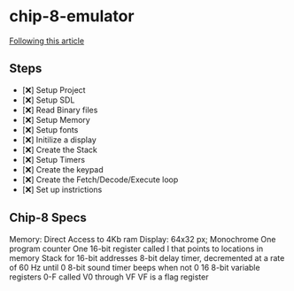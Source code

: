 # chip-8-emulator

[Following this article](https://tobiasvl.github.io/blog/write-a-chip-8-emulator/)

## Steps

- [❌] Setup Project
- [❌] Setup SDL
- [❌] Read Binary files
- [❌] Setup Memory
- [❌] Setup fonts
- [❌] Initilize a display
- [❌] Create the Stack
- [❌] Setup Timers
- [❌] Create the keypad
- [❌] Create the Fetch/Decode/Execute loop
- [❌] Set up instrictions

## Chip-8 Specs

Memory: Direct Access to 4Kb ram
Display: 64x32 px; Monochrome
One program counter
One 16-bit register called I that points to locations in memory
Stack for 16-bit addresses
8-bit delay timer, decremented at a rate of 60 Hz until 0
8-bit sound timer beeps when not 0
16 8-bit variable registers 0-F called V0 through VF
VF is a flag register
